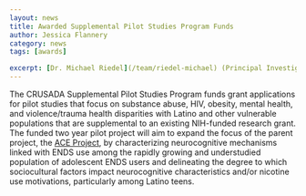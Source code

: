 ```yaml
---
layout: news
title: Awarded Supplemental Pilot Studies Program Funds
author: Jessica Flannery
category: news
tags: [awards]

excerpt: [Dr. Michael Riedel](/team/riedel-michael) (Principal Investigator), [Dr. Matthew Sutherland](/team/sutherland-matthew) (Key Associate) and graduate student [Jessica Flannery](/team/flannery-jessica) (Key Associate) were awarded funding from The Center for Research on US Latino HIV/AIDS and Drug Abuse (CRUSADA) Supplemental Pilot Studies Program  to support their supplemental pilot project: “Sociocultural factors impacting reward processing and electronic nicotine delivery system use among Latino teens”. 
---
```


The CRUSADA Supplemental Pilot Studies Program funds grant applications for pilot studies that focus on substance abuse, HIV, obesity, mental health, and violence/trauma health disparities with Latino and other vulnerable populations that are supplemental to an existing NIH-funded research grant. The funded two year pilot project will aim to expand the focus of the parent project, the [ACE Project](/projects/ace), by characterizing neurocognitive mechanisms linked with ENDS use among the rapidly growing and understudied population of adolescent ENDS users and delineating the degree to which sociocultural factors impact neurocognitive characteristics and/or nicotine use motivations, particularly among Latino teens. 
